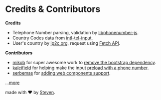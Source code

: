 # Credits & Contributors

**Credits**
- Telephone Number parsing, validation by [libphonenumber-js](https://www.npmjs.com/package/libphonenumber-js).
- Country Codes data from [intl-tel-input](https://github.com/jackocnr/intl-tel-input/blob/master/src/js/data.js).
- User's country by [ip2c.org](https://ip2c.org/s), request using [Fetch API](https://developer.mozilla.org/en-US/docs/Web/API/Fetch_API).

**Contributors**
- [mikob](https://github.com/mikob) for super awesome work to [remove the bootstrap dependency](https://github.com/iamstevendao/vue-tel-input/pull/13).
- [kalcifield](https://github.com/kalcifield) for helping make the input [preload with a phone number](https://github.com/iamstevendao/vue-tel-input/pull/8).
- [serbemas](https://github.com/serbemas) for [adding web components support](https://github.com/iamstevendao/vue-tel-input/pull/92).

...[more](https://github.com/iamstevendao/vue-tel-input/graphs/contributors)

made with &#x2764; by [Steven](https://github.com/iamstevendao).
